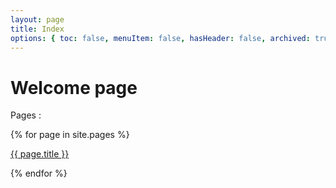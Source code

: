 ```yaml
---
layout: page
title: Index
options: { toc: false, menuItem: false, hasHeader: false, archived: true }
---
```

<h1>Welcome page</h1>

<p>
    Pages :
</p>

{% for page in site.pages %}
<div>
    <a href="{{ site.path }}{{ page.url }}">{{ page.title }}</a>
</div>

{% endfor %}
